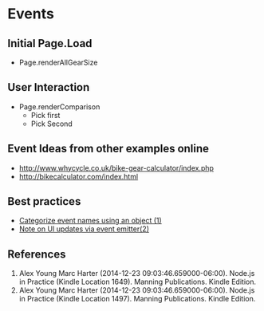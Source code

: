 # Events

## Initial Page.Load
* Page.renderAllGearSize

## User Interaction
* Page.renderComparison
  * Pick first
  * Pick Second


## Event Ideas from other examples online
* http://www.whycycle.co.uk/bike-gear-calculator/index.php
* http://bikecalculator.com/index.html



## Best practices
* [Categorize event names using an object (1)](1)
* [Note on UI updates via event emitter(2)](2)

## References
1. Alex Young Marc Harter (2014-12-23 09:03:46.659000-06:00). Node.js in Practice (Kindle Location 1649). Manning Publications. Kindle Edition.
2. Alex Young Marc Harter (2014-12-23 09:03:46.659000-06:00). Node.js in Practice (Kindle Location 1497). Manning Publications. Kindle Edition.
